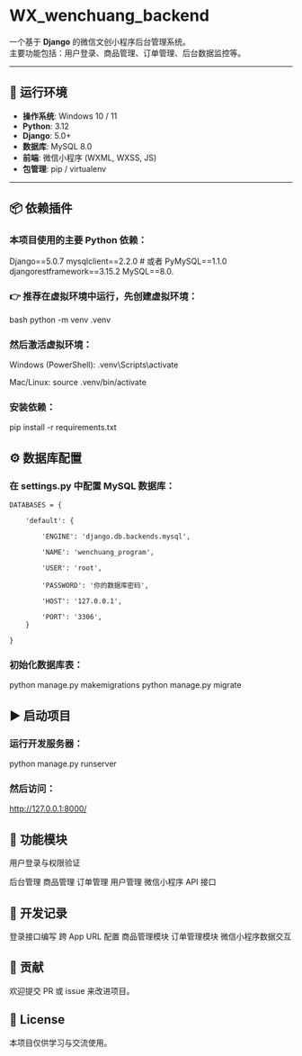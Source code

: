 # WX_wenchuang_backend

一个基于 **Django** 的微信文创小程序后台管理系统。  
主要功能包括：用户登录、商品管理、订单管理、后台数据监控等。

---

## 🚀 运行环境

- **操作系统**: Windows 10 / 11  
- **Python**: 3.12  
- **Django**: 5.0+  
- **数据库**: MySQL 8.0  
- **前端**: 微信小程序 (WXML, WXSS, JS)  
- **包管理**: pip / virtualenv  

---

## 📦 依赖插件

### 本项目使用的主要 Python 依赖：
Django==5.0.7
mysqlclient==2.2.0 # 或者 PyMySQL==1.1.0
djangorestframework==3.15.2
MySQL==8.0.
### 👉 推荐在虚拟环境中运行，先创建虚拟环境：
bash
python -m venv .venv
### 然后激活虚拟环境：
Windows (PowerShell):
.venv\Scripts\activate

Mac/Linux:
source .venv/bin/activate
### 安装依赖：
pip install -r requirements.txt


## ⚙️ 数据库配置
### 在 settings.py 中配置 MySQL 数据库：  

    DATABASES = {  

        'default': {  

            'ENGINE': 'django.db.backends.mysql',  

            'NAME': 'wenchuang_program',  

            'USER': 'root',  

            'PASSWORD': '你的数据库密码',  

            'HOST': '127.0.0.1',  

            'PORT': '3306',
        }  

    }  

### 初始化数据库表：
python manage.py makemigrations
python manage.py migrate


## ▶️ 启动项目
### 运行开发服务器：
python manage.py runserver
### 然后访问：
http://127.0.0.1:8000/

## 📌 功能模块
用户登录与权限验证  

后台管理
商品管理
订单管理
用户管理
微信小程序 API 接口

## 📝 开发记录
 登录接口编写
 跨 App URL 配置
 商品管理模块
 订单管理模块
 微信小程序数据交互

## 🤝 贡献
欢迎提交 PR 或 issue 来改进项目。

## 📄 License
本项目仅供学习与交流使用。